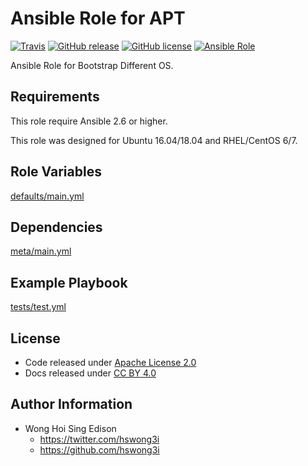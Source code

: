 # Ansible Role for APT

[![Travis](https://img.shields.io/travis/alvistack/ansible-role-bootstrap.svg)](https://travis-ci.org/alvistack/ansible-role-bootstrap)
[![GitHub release](https://img.shields.io/github/release/alvistack/ansible-role-bootstrap.svg)](https://github.com/alvistack/ansible-role-bootstrap)
[![GitHub license](https://img.shields.io/github/license/alvistack/ansible-role-bootstrap.svg)](https://github.com/alvistack/ansible-role-bootstrap/blob/master/LICENSE)
[![Ansible Role](https://img.shields.io/badge/galaxy-alvistack.bootstrap-blue.svg)](https://galaxy.ansible.com/alvistack/bootstrap)

Ansible Role for Bootstrap Different OS.

## Requirements

This role require Ansible 2.6 or higher.

This role was designed for Ubuntu 16.04/18.04 and RHEL/CentOS 6/7.

## Role Variables

[defaults/main.yml](defaults/main.yml)

## Dependencies

[meta/main.yml](meta/main.yml)

## Example Playbook

[tests/test.yml](tests/test.yml)

## License

  - Code released under [Apache License 2.0](LICENSE)
  - Docs released under [CC BY 4.0](http://creativecommons.org/licenses/by/4.0/)

## Author Information

  - Wong Hoi Sing Edison
      - <https://twitter.com/hswong3i>
      - <https://github.com/hswong3i>
